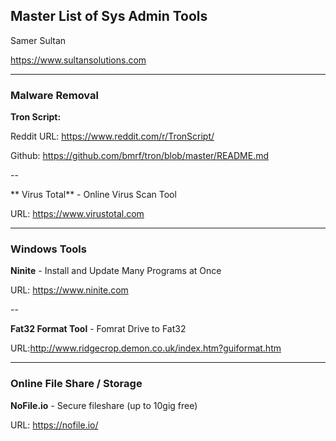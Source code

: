 ## Master List of Sys Admin Tools


Samer Sultan

https://www.sultansolutions.com


----
### Malware Removal

**Tron Script:**

Reddit URL: https://www.reddit.com/r/TronScript/

Github: https://github.com/bmrf/tron/blob/master/README.md

--

** Virus Total** - Online Virus Scan Tool 

URL: https://www.virustotal.com



----
### Windows Tools

**Ninite**  - Install and Update Many Programs at Once

URL: https://www.ninite.com

--


**Fat32 Format Tool** - Fomrat Drive to Fat32 

URL:http://www.ridgecrop.demon.co.uk/index.htm?guiformat.htm


----
### Online File Share / Storage

**NoFile.io** - Secure fileshare (up to 10gig free)

URL: https://nofile.io/
